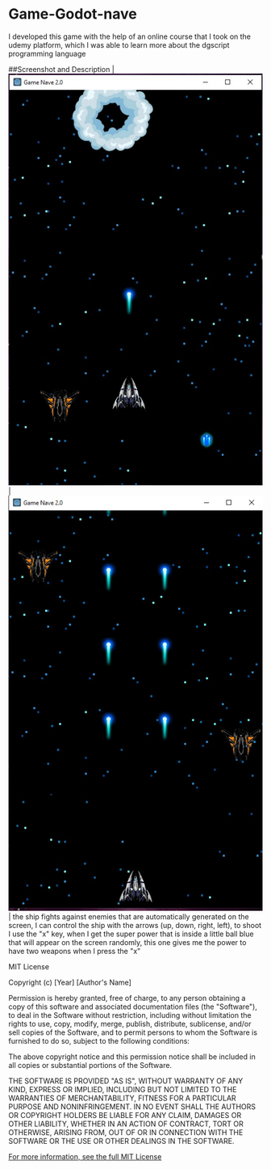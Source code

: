 # Game-Godot-nave
I developed this game with the help of an online course that I took on the udemy platform, which I was able to learn more about the dgscript programming language

##Screenshot and Description
| ![App Screenshot](gamenave20d.jpg) | ![App Screenshot](gamenave20jpg.jpg) |
the ship fights against enemies that are automatically generated on the screen, I can control the ship with the arrows (up, down, right, left), to shoot I use the "x" key, when I get the super power that is inside a little ball blue that will appear on the screen randomly, this one gives me the power to have two weapons when I press the "x"

MIT License

Copyright (c) [Year] [Author's Name]

Permission is hereby granted, free of charge, to any person obtaining a copy
of this software and associated documentation files (the "Software"), to deal
in the Software without restriction, including without limitation the rights
to use, copy, modify, merge, publish, distribute, sublicense, and/or sell
copies of the Software, and to permit persons to whom the Software is
furnished to do so, subject to the following conditions:

The above copyright notice and this permission notice shall be included in all
copies or substantial portions of the Software.

THE SOFTWARE IS PROVIDED "AS IS", WITHOUT WARRANTY OF ANY KIND, EXPRESS OR
IMPLIED, INCLUDING BUT NOT LIMITED TO THE WARRANTIES OF MERCHANTABILITY,
FITNESS FOR A PARTICULAR PURPOSE AND NONINFRINGEMENT. IN NO EVENT SHALL THE
AUTHORS OR COPYRIGHT HOLDERS BE LIABLE FOR ANY CLAIM, DAMAGES OR OTHER
LIABILITY, WHETHER IN AN ACTION OF CONTRACT, TORT OR OTHERWISE, ARISING FROM,
OUT OF OR IN CONNECTION WITH THE SOFTWARE OR THE USE OR OTHER DEALINGS IN THE
SOFTWARE.

[For more information, see the full MIT License](https://opensource.org/licenses/MIT)
